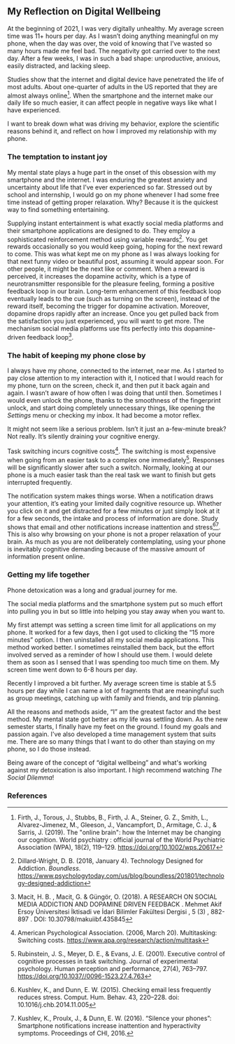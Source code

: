 ## My Reflection on Digital Wellbeing

At the beginning of 2021, I was very digitally unhealthy. My average screen time was 11+ hours per day. As I wasn’t doing anything meaningful on my phone, when the day was over, the void of knowing that I’ve wasted so many hours made me feel bad. The negativity got carried over to the next day. After a few weeks, I was in such a bad shape: unproductive, anxious, easily distracted, and lacking sleep. 

Studies show that the internet and digital device have penetrated the life of most adults. About one-quarter of adults in the US reported that they are almost always online[^1]. When the smartphone and the internet make our daily life so much easier, it can affect people in negative ways like what I have experienced. 

I want to break down what was driving my behavior, explore the scientific reasons behind it, and reflect on how I improved my relationship with my phone.

### The temptation to instant joy

My mental state plays a huge part in the onset of this obsession with my smartphone and the internet. I was enduring the greatest anxiety and uncertainty about life that I’ve ever experienced so far. Stressed out by school and internship, I would go on my phone whenever I had some free time instead of getting proper relaxation. Why? Because it is the quickest way to find something entertaining. 

Supplying instant entertainment is what exactly social media platforms and their smartphone applications are designed to do. They employ a sophisticated reinforcement method using variable rewards[^2]. You get rewards occasionally so you would keep going, hoping for the next reward to come. This was what kept me on my phone as I was always looking for that next funny video or beautiful post, assuming it would appear soon. For other people, it might be the next like or comment. When a reward is perceived, it increases the dopamine activity, which is a type of neurotransmitter responsible for the pleasure feeling, forming a positive feedback loop in our brain. Long-term enhancement of this feedback loop eventually leads to the cue (such as turning on the screen), instead of the reward itself, becoming the trigger for dopamine activation. Moreover, dopamine drops rapidly after an increase. Once you get pulled back from the satisfaction you just experienced, you will want to get more. The mechanism social media platforms use fits perfectly into this dopamine-driven feedback loop[^3].

<p align="center">
  <width="200" src="/resources/how-dopamine-driven-feedback-loops-work.jpg" alt="Dopamine feedback loop">
</p>

### The habit of keeping my phone close by

I always have my phone, connected to the internet, near me. As I started to pay close attention to my interaction with it, I noticed that I would reach for my phone, turn on the screen, check it, and then put it back again and again. I wasn’t aware of how often I was doing that until then. Sometimes I would even unlock the phone, thanks to the smoothness of the fingerprint unlock, and start doing completely unnecessary things, like opening the *Settings* menu or checking my inbox. It had become a motor reflex.

It might not seem like a serious problem. Isn’t it just an a-few-minute break? Not really. It’s silently draining your cognitive energy.

Task switching incurs cognitive costs[^4]. The switching is most expensive when going from an easier task to a complex one immediately[^5]. Responses will be significantly slower after such a switch. Normally, looking at our phone is a much easier task than the real task we want to finish but gets interrupted frequently.

The notification system makes things worse. When a notification draws your attention, it’s eating your limited daily cognitive resource up. Whether you click on it and get distracted for a few minutes or just simply look at it for a few seconds, the intake and process of information are done. Study shows that email and other notifications increase inattention and stress[^6][^7]. This is also why browsing on your phone is not a proper relaxation of your brain. As much as you are not deliberately contemplating, using your phone is inevitably cognitive demanding because of the massive amount of information present online.

### Getting my life together

Phone detoxication was a long and gradual journey for me. 

The social media platforms and the smartphone system put so much effort into pulling you in but so little into helping you stay away when you want to. 

My first attempt was setting a screen time limit for all applications on my phone. It worked for a few days, then I got used to clicking the “15 more minutes” option. I then uninstalled all my social media applications. This method worked better. I sometimes reinstalled them back, but the effort involved served as a reminder of how I should use them. I would delete them as soon as I sensed that I was spending too much time on them. My screen time went down to 6-8 hours per day.

Recently I improved a bit further. My average screen time is stable at 5.5 hours per day while I can name a lot of fragments that are meaningful such as group meetings, catching up with family and friends, and trip planning.

All the reasons and methods aside, “I” am the greatest factor and the best method. My mental state got better as my life was settling down. As the new semester starts, I finally have my feet on the ground. I found my goals and passion again. I've also developed a time management system that suits me. There are so many things that I want to do other than staying on my phone, so I do those instead.

Being aware of the concept of “digital wellbeing” and what's working against my detoxication is also important. I high recommend watching *The Social Dilemma*! 

### References

[^1]: Firth, J., Torous, J., Stubbs, B., Firth, J. A., Steiner, G. Z., Smith, L., Alvarez-Jimenez, M., Gleeson, J., Vancampfort, D., Armitage, C. J., & Sarris, J. (2019). The "online brain": how the Internet may be changing our cognition. World psychiatry : official journal of the World Psychiatric Association (WPA), 18(2), 119–129. https://doi.org/10.1002/wps.20617
[^2]: Dillard-Wright, D. B. (2018, January 4). Technology Designed for Addiction. *Boundless*. https://www.psychologytoday.com/us/blog/boundless/201801/technology-designed-addiction
[^3]: Macit, H. B. , Macit, G. & Güngör, O. (2018). A RESEARCH ON SOCIAL MEDIA ADDICTION AND DOPAMINE DRIVEN FEEDBACK . Mehmet Akif Ersoy Üniversitesi İktisadi ve İdari Bilimler Fakültesi Dergisi , 5 (3) , 882-897 . DOI: 10.30798/makuiibf.435845
[^4]: American Psychological Association. (2006, March 20). Multitasking: Switching costs. https://www.apa.org/research/action/multitask
[^5]: Rubinstein, J. S., Meyer, D. E., & Evans, J. E. (2001). Executive control of cognitive processes in task switching. Journal of experimental psychology. Human perception and performance, 27(4), 763–797. https://doi.org/10.1037//0096-1523.27.4.763
[^6]: Kushlev, K., and Dunn, E. W. (2015). Checking email less frequently reduces stress. Comput. Hum. Behav. 43, 220–228. doi: 10.1016/j.chb.2014.11.005
[^7]: Kushlev, K., Proulx, J., & Dunn, E. W. (2016). “Silence your phones”: Smartphone notifications increase inattention and hyperactivity symptoms. Proceedings of CHI, 2016.
